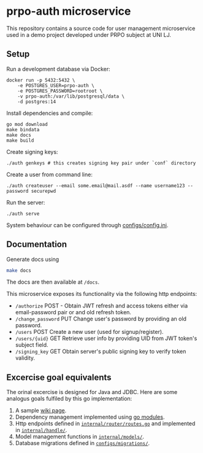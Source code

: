 # prpo-auth microservice

This repository contains a source code for user management microservice used in a demo project developed under PRPO subject at UNI LJ.

## Setup

Run a development database via Docker:

```shell
docker run -p 5432:5432 \
    -e POSTGRES_USER=prpo-auth \
    -e POSTGRES_PASSWORD=rootroot \
    -v prpo-auth:/var/lib/postgresql/data \
    -d postgres:14
```

Install dependencies and compile:

```shell
go mod download
make bindata
make docs
make build
```

Create signing keys:

```shell
./auth genkeys # this creates signing key pair under `conf` directory
```

Create a user from command line:

```shell
./auth createuser --email some.email@mail.asdf --name username123 --password securepwd
```

Run the server:

```shell
./auth serve
```

System behaviour can be configured through [configs/config.ini](configs/config.ini).

## Documentation

Generate docs using
```bash
make docs
```

The docs are then available at `/docs`.

This microservice exposes its functionality via the following http endpoints:

- `/authorize` POST - Obtain JWT refresh and access tokens either via email-password pair or and old refresh token.
- `/change_password` PUT Change user's password by providing an old password.
- `/users` POST Create a new user (used for signup/register).
- `/users/{uid}` GET Retrieve user info by providing UID from JWT token's subject field.
- `/signing_key` GET Obtain server's public signing key to verify token validity.

## Excercise goal equivalents

The orinal excercise is designed for Java and JDBC. Here are some analogus goals fulfiled by this go implementation:

1. A sample [wiki page](https://github.com/zigapk/prpo-auth/wiki).
2. Dependency management implemented using [go modules](go.mod).
3. Http endpoints defined in [`internal/router/routes.go`](internal/router/routes.go) and implemented in [`internal/handle/`](internal/handle).
4. Model management functions in [`internal/models/`](internal/models).
5. Database migrations defined in [`configs/migrations/`](configs/migrations/).
